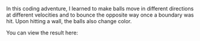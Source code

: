 In this coding adventure, I learned to make balls move in different directions at different velocities and to bounce the opposite way once a boundary was hit. Upon hitting a wall, the balls also change color.

You can view the result here:
